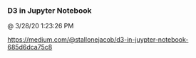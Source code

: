 ﻿

### D3 in Jupyter Notebook
@ 3/28/20 1:23:26 PM

https://medium.com/@stallonejacob/d3-in-juypter-notebook-685d6dca75c8

